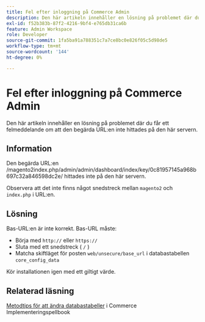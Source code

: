 ```yaml
---
title: Fel efter inloggning på Commerce Admin
description: Den här artikeln innehåller en lösning på problemet där du får ett felmeddelande om att den begärda URL:en inte hittades på den här servern.
exl-id: f52b383b-87f2-4216-9bf4-e765db31ca6b
feature: Admin Workspace
role: Developer
source-git-commit: 1fa5ba91a788351c7a7ce8bc0e826f05c5d98de5
workflow-type: tm+mt
source-wordcount: '144'
ht-degree: 0%

---
```


# Fel efter inloggning på Commerce Admin

Den här artikeln innehåller en lösning på problemet där du får ett felmeddelande om att den begärda URL:en inte hittades på den här servern.

## Information

Den begärda URL:en /magento2index.php/admin/admin/dashboard/index/key/0c81957145a968b697c32a846598dc2e/ hittades inte på den här servern.

Observera att det inte finns något snedstreck mellan `magento2` och `index.php` i URL:en.

## Lösning

Bas-URL:en är inte korrekt. Bas-URL måste:

* Börja med `http://` eller `https://`
* Sluta med ett snedstreck ( `/` )
* Matcha skiftläget för posten `web/unsecure/base_url` i databastabellen `core_config_data`

Kör installationen igen med ett giltigt värde.

## Relaterad läsning

[Metodtips för att ändra databastabeller](https://experienceleague.adobe.com/sv/docs/commerce-operations/implementation-playbook/best-practices/development/modifying-core-and-third-party-tables#why-adobe-recommends-avoiding-modifications) i Commerce Implementeringspellbook
